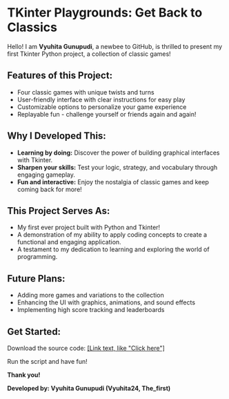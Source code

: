 <h1 id="The_first">TKinter Playgrounds: Get Back to Classics</h1>
<p>Hello! I am <strong>Vyuhita Gunupudi</strong>, a newbee to GitHub, is thrilled to present my first Tkinter Python project, a collection of classic games!</p>

<h2>Features of this Project:</h2>
<ul>
  <li>Four classic games with unique twists and turns</li>
  <li>User-friendly interface with clear instructions for easy play</li>
  <li>Customizable options to personalize your game experience</li>
  <li>Replayable fun - challenge yourself or friends again and again!</li>
</ul>

<h2>Why I Developed This:</h2>
<ul>
  <li><strong>Learning by doing:</strong> Discover the power of building graphical interfaces with Tkinter.</li>
  <li><strong>Sharpen your skills:</strong> Test your logic, strategy, and vocabulary through engaging gameplay.</li>
  <li><strong>Fun and interactive:</strong> Enjoy the nostalgia of classic games and keep coming back for more!</li>
</ul>

<h2>This Project Serves As:</h2>
<ul>
  <li>My first ever project built with Python and Tkinter!</li>
  <li>A demonstration of my ability to apply coding concepts to create a functional and engaging application.</li>
  <li>A testament to my dedication to learning and exploring the world of programming.</li>
</ul>

<h2>Future Plans:</h2>
<ul>
  <li>Adding more games and variations to the collection</li>
  <li>Enhancing the UI with graphics, animations, and sound effects</li>
  <li>Implementing high score tracking and leaderboards</li>
</ul>

<h2>Get Started:</h2>
<p>Download the source code: <a href="[:https://github.com/Vyuhita24/The_first.git
]">[Link text, like "Click here"]</a></p>
<p>Run the script and have fun!</p>

<p><strong>Thank you!</strong></p>
<p><strong>Developed by: Vyuhita Gunupudi (Vyuhita24, The_first)</strong></p>
